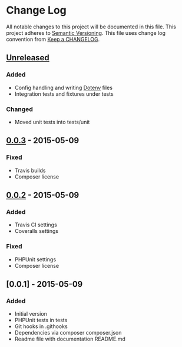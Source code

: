 # Change Log
All notable changes to this project will be documented in this file.
This project adheres to [Semantic Versioning](http://semver.org/).
This file uses change log convention from [Keep a CHANGELOG](http://keepachangelog.com).

## [Unreleased][unreleased]
### Added
- Config handling and writing [Dotenv] files
- Integration tests and fixtures under tests
### Changed
- Moved unit tests into tests/unit

## [0.0.3] - 2015-05-09
### Fixed
- Travis builds
- Composer license

## [0.0.2] - 2015-05-09
### Added
- Travis CI settings
- Coveralls settings
### Fixed
- PHPUnit settings
- Composer license

[Dotenv]: https://github.com/vlucas/phpdotenv

## [0.0.1] - 2015-05-09
### Added
- Initial version
- PHPUnit tests in tests
- Git hooks in .githooks
- Dependencies via composer composer.json
- Readme file with documentation README.md

[unreleased]: https://github.com/markchalloner/satisgen/compare/0.0.3...HEAD
[0.0.3]: https://github.com/markchalloner/satisgen/compare/0.0.2...0.0.3
[0.0.2]: https://github.com/markchalloner/satisgen/compare/0.0.1...0.0.2
